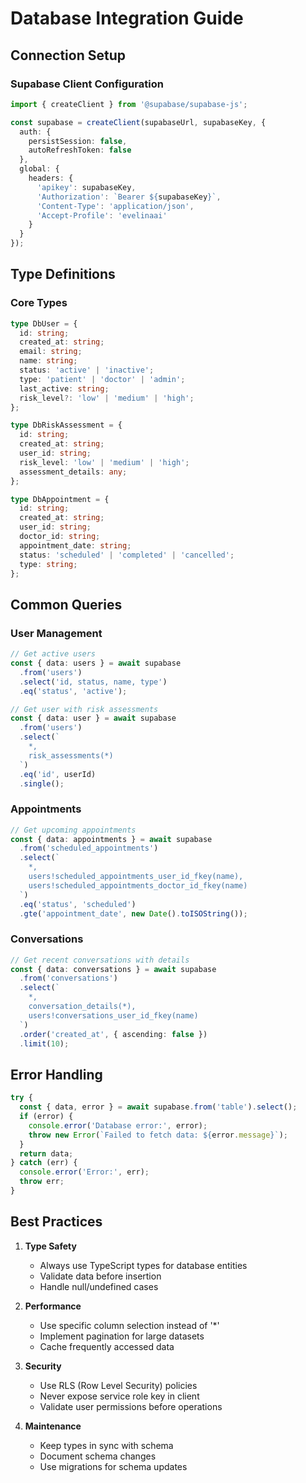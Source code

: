 # Database Integration Guide

## Connection Setup


### Supabase Client Configuration
```typescript
import { createClient } from '@supabase/supabase-js';

const supabase = createClient(supabaseUrl, supabaseKey, {
  auth: {
    persistSession: false,
    autoRefreshToken: false
  },
  global: {
    headers: {
      'apikey': supabaseKey,
      'Authorization': `Bearer ${supabaseKey}`,
      'Content-Type': 'application/json',
      'Accept-Profile': 'evelinaai'
    }
  }
});
```

## Type Definitions

### Core Types
```typescript
type DbUser = {
  id: string;
  created_at: string;
  email: string;
  name: string;
  status: 'active' | 'inactive';
  type: 'patient' | 'doctor' | 'admin';
  last_active: string;
  risk_level?: 'low' | 'medium' | 'high';
};

type DbRiskAssessment = {
  id: string;
  created_at: string;
  user_id: string;
  risk_level: 'low' | 'medium' | 'high';
  assessment_details: any;
};

type DbAppointment = {
  id: string;
  created_at: string;
  user_id: string;
  doctor_id: string;
  appointment_date: string;
  status: 'scheduled' | 'completed' | 'cancelled';
  type: string;
};
```

## Common Queries

### User Management
```typescript
// Get active users
const { data: users } = await supabase
  .from('users')
  .select('id, status, name, type')
  .eq('status', 'active');

// Get user with risk assessments
const { data: user } = await supabase
  .from('users')
  .select(`
    *,
    risk_assessments(*)
  `)
  .eq('id', userId)
  .single();
```

### Appointments
```typescript
// Get upcoming appointments
const { data: appointments } = await supabase
  .from('scheduled_appointments')
  .select(`
    *,
    users!scheduled_appointments_user_id_fkey(name),
    users!scheduled_appointments_doctor_id_fkey(name)
  `)
  .eq('status', 'scheduled')
  .gte('appointment_date', new Date().toISOString());
```

### Conversations
```typescript
// Get recent conversations with details
const { data: conversations } = await supabase
  .from('conversations')
  .select(`
    *,
    conversation_details(*),
    users!conversations_user_id_fkey(name)
  `)
  .order('created_at', { ascending: false })
  .limit(10);
```

## Error Handling
```typescript
try {
  const { data, error } = await supabase.from('table').select();
  if (error) {
    console.error('Database error:', error);
    throw new Error(`Failed to fetch data: ${error.message}`);
  }
  return data;
} catch (err) {
  console.error('Error:', err);
  throw err;
}
```

## Best Practices

1. **Type Safety**
   - Always use TypeScript types for database entities
   - Validate data before insertion
   - Handle null/undefined cases

2. **Performance**
   - Use specific column selection instead of '*'
   - Implement pagination for large datasets
   - Cache frequently accessed data

3. **Security**
   - Use RLS (Row Level Security) policies
   - Never expose service role key in client
   - Validate user permissions before operations

4. **Maintenance**
   - Keep types in sync with schema
   - Document schema changes
   - Use migrations for schema updates 
